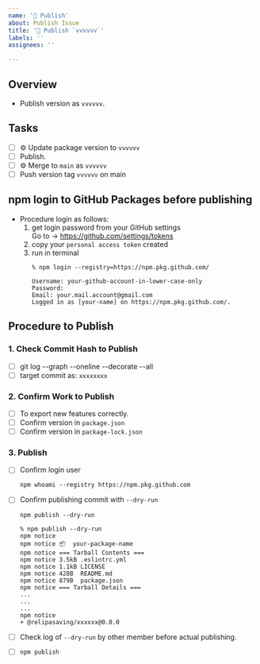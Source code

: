 ```yaml
---
name: '🚀 Publish'
about: Publish Issue
title: '🚀 Publish `vvvvvv`'
labels: ''
assignees: ''

---
```

## Overview

* Publish version as `vvvvvv`.

## Tasks

- [ ] ⚙️ Update package version to `vvvvvv`
- [ ] Publish.
- [ ] ⚙️ Merge to `main` as `vvvvvv`
- [ ] Push version tag `vvvvvv` on main

## npm login to GitHub Packages before publishing

* Procedure login as follows:
  1. get login password from your GitHub settings<br>Go to → https://github.com/settings/tokens
  2. copy your `personal access token` created
  3. run in terminal
      ```
      % npm login --registry=https://npm.pkg.github.com/

      Username: your-github-account-in-lower-case-only
      Password:
      Email: your.mail.account@gmail.com
      Logged in as [your-name] on https://npm.pkg.github.com/.
      ```

## Procedure to Publish

### 1. Check Commit Hash to Publish

- [ ] git log --graph --oneline --decorate --all
- [ ] target commit as: `xxxxxxxx`

### 2. Confirm Work to Publish

- [ ] To export new features correctly.
- [ ] Confirm version in `package.json`
- [ ] Confirm version in `package-lock.json`

### 3. Publish

- [ ] Confirm login user

  ```
  npm whoami --registry https://npm.pkg.github.com
  ```

- [ ] Confirm publishing commit with `--dry-run`

  ```
  npm publish --dry-run
  ```

  ```
  % npm publish --dry-run
  npm notice
  npm notice 📦  your-package-name
  npm notice === Tarball Contents ===
  npm notice 3.5kB .eslintrc.yml
  npm notice 1.1kB LICENSE
  npm notice 428B  README.md
  npm notice 879B  package.json
  npm notice === Tarball Details ===
  ...
  ...
  ...
  npm notice
  + @relipasaving/xxxxxx@0.0.0
  ```

- [ ] Check log of `--dry-run` by other member before actual publishing.
- [ ] `npm publish`
